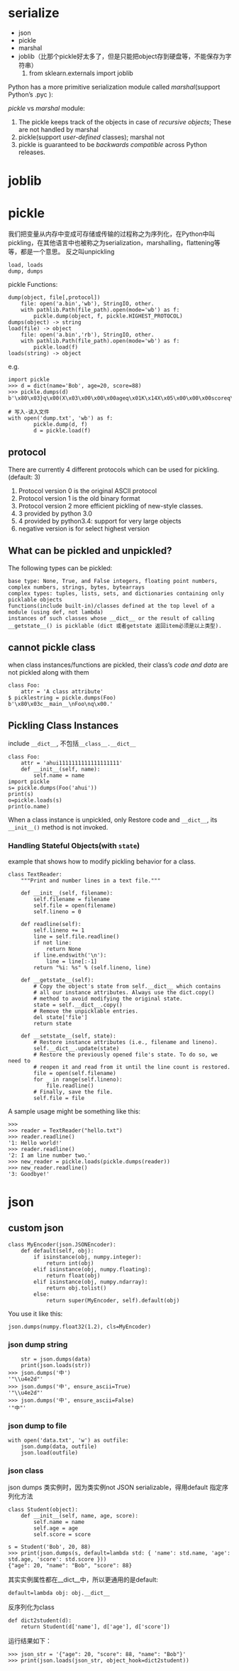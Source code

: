 # serialize
- json
- pickle
- marshal
- joblib（比那个pickle好太多了，但是只能把object存到硬盘等，不能保存为字符串）
    1. from sklearn.externals import joblib

Python has a more primitive serialization module called *marshal*(support Python’s .pyc ):

*pickle* vs *marshal* module:

1. The pickle keeps track of the objects in case of *recursive objects*; These are not handled by marshal
2. pickle(support *user-defined* classes); marshal not
3. pickle is guaranteed to be  *backwards compatible* across Python releases.

# joblib

# pickle
我们把变量从内存中变成可存储或传输的过程称之为序列化，在Python中叫pickling，在其他语言中也被称之为serialization，marshalling，flattening等等，都是一个意思。
反之叫unpickling

    load, loads
    dump, dumps

pickle Functions:

    dump(object, file[,protocol])
        file: open('a.bin','wb'), StringIO, other.
        with pathlib.Path(file_path).open(mode='wb') as f:
            pickle.dump(object, f, pickle.HIGHEST_PROTOCOL)
    dumps(object) -> string
    load(file) -> object
        file: open('a.bin','rb'), StringIO, other.
        with pathlib.Path(file_path).open(mode='wb') as f:
            pickle.load(f)
    loads(string) -> object


e.g.

    import pickle
    >>> d = dict(name='Bob', age=20, score=88)
    >>> pickle.dumps(d)
    b'\x80\x03}q\x00(X\x03\x00\x00\x00ageq\x01K\x14X\x05\x00\x00\x00scoreq\x02KXX\x04\x00\x00\x00nameq\x03X\x03\x00\x00\x00Bobq\x04u.'
    
    # 写入-读入文件
    with open('dump.txt', 'wb') as f:
            pickle.dump(d, f)
            d = pickle.load(f)

## protocol
There are currently 4 different protocols which can be used for pickling.(default: 3)

1. Protocol version 0 is the original ASCII protocol
1. Protocol version 1 is the old binary format
1. Protocol version 2 more efficient pickling of new-style classes.
2. 3 provided by python 3.0
2. 4 provided by python3.4: support for very large objects
3. negative version is for select highest version

## What can be pickled and unpickled?
The following types can be pickled:

    base type: None, True, and False integers, floating point numbers, complex numbers, strings, bytes, bytearrays
    complex types: tuples, lists, sets, and dictionaries containing only picklable objects
    functions(include built-in)/classes defined at the top level of a module (using def, not lambda)
    instances of such classes whose __dict__ or the result of calling __getstate__() is picklable (dict 或者getstate 返回item必须是以上类型).

## cannot pickle class
when class instances/functions are pickled, their class’s *code and data* are not pickled along with them

    class Foo:
        attr = 'A class attribute'
    $ picklestring = pickle.dumps(Foo)
    b'\x80\x03c__main__\nFoo\nq\x00.'

## Pickling Class Instances
include `__dict__`, 不包括`__class__.__dict__`
```
class Foo:
    attr = 'ahui1111111111111111111'
    def __init__(self, name):
        self.name = name
import pickle
s= pickle.dumps(Foo('ahui'))
print(s)
o=pickle.loads(s)
print(o.name)
```
When a class instance is unpickled, only Restore code and `__dict__`, its `__init__()` method is not invoked.

### Handling Stateful Objects(with `state`)
example that shows how to modify pickling behavior for a class.

    class TextReader:
        """Print and number lines in a text file."""

        def __init__(self, filename):
            self.filename = filename
            self.file = open(filename)
            self.lineno = 0

        def readline(self):
            self.lineno += 1
            line = self.file.readline()
            if not line:
                return None
            if line.endswith('\n'):
                line = line[:-1]
            return "%i: %s" % (self.lineno, line)

        def __getstate__(self):
            # Copy the object's state from self.__dict__ which contains
            # all our instance attributes. Always use the dict.copy()
            # method to avoid modifying the original state.
            state = self.__dict__.copy()
            # Remove the unpicklable entries.
            del state['file']
            return state

        def __setstate__(self, state):
            # Restore instance attributes (i.e., filename and lineno).
            self.__dict__.update(state)
            # Restore the previously opened file's state. To do so, we need to
            # reopen it and read from it until the line count is restored.
            file = open(self.filename)
            for _ in range(self.lineno):
                file.readline()
            # Finally, save the file.
            self.file = file

A sample usage might be something like this:

    >>>
    >>> reader = TextReader("hello.txt")
    >>> reader.readline()
    '1: Hello world!'
    >>> reader.readline()
    '2: I am line number two.'
    >>> new_reader = pickle.loads(pickle.dumps(reader))
    >>> new_reader.readline()
    '3: Goodbye!'

# json

## custom json

    class MyEncoder(json.JSONEncoder):
        def default(self, obj):
            if isinstance(obj, numpy.integer):
                return int(obj)
            elif isinstance(obj, numpy.floating):
                return float(obj)
            elif isinstance(obj, numpy.ndarray):
                return obj.tolist()
            else:
                return super(MyEncoder, self).default(obj)

You use it like this:

    json.dumps(numpy.float32(1.2), cls=MyEncoder)

### json dump string
```
	str = json.dumps(data)
	print(json.loads(str))
>>> json.dumps('中')
'"\\u4e2d"'
>>> json.dumps('中', ensure_ascii=True)
'"\\u4e2d"'
>>> json.dumps('中', ensure_ascii=False)
'"中"'
```

### json dump to file
    with open('data.txt', 'w') as outfile:
        json.dump(data, outfile)
        json.load(outfile)

### json class
json dumps 类实例时，因为类实例not JSON serializable，得用default 指定序列化方法

	class Student(object):
		def __init__(self, name, age, score):
			self.name = name
			self.age = age
			self.score = score

	s = Student('Bob', 20, 88)
	>>> print(json.dumps(s, default=lambda std: { 'name': std.name, 'age': std.age, 'score': std.score }))
	{"age": 20, "name": "Bob", "score": 88}

其实实例属性都在__dict__中，所以更通用的是default:

    default=lambda obj: obj.__dict__

反序列化为class

	def dict2student(d):
		return Student(d['name'], d['age'], d['score'])

运行结果如下：

	>>> json_str = '{"age": 20, "score": 88, "name": "Bob"}'
	>>> print(json.loads(json_str, object_hook=dict2student))

